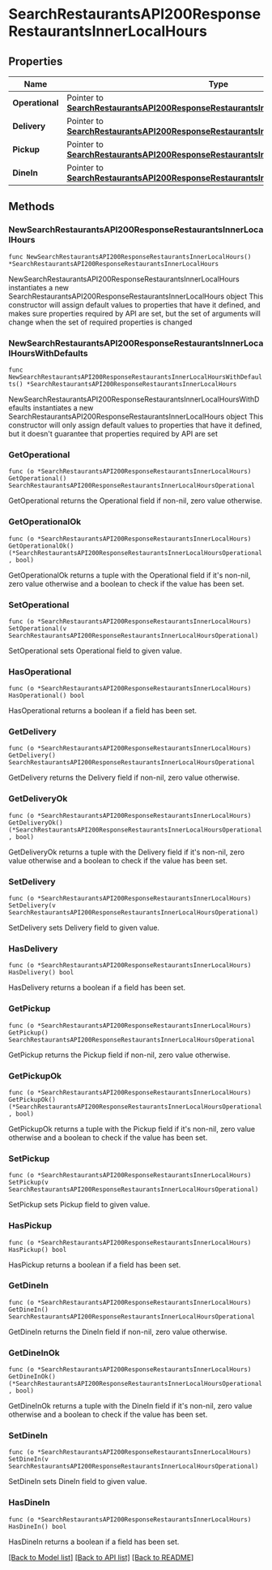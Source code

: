 # SearchRestaurantsAPI200ResponseRestaurantsInnerLocalHours

## Properties

Name | Type | Description | Notes
------------ | ------------- | ------------- | -------------
**Operational** | Pointer to [**SearchRestaurantsAPI200ResponseRestaurantsInnerLocalHoursOperational**](SearchRestaurantsAPI200ResponseRestaurantsInnerLocalHoursOperational.md) |  | [optional] 
**Delivery** | Pointer to [**SearchRestaurantsAPI200ResponseRestaurantsInnerLocalHoursOperational**](SearchRestaurantsAPI200ResponseRestaurantsInnerLocalHoursOperational.md) |  | [optional] 
**Pickup** | Pointer to [**SearchRestaurantsAPI200ResponseRestaurantsInnerLocalHoursOperational**](SearchRestaurantsAPI200ResponseRestaurantsInnerLocalHoursOperational.md) |  | [optional] 
**DineIn** | Pointer to [**SearchRestaurantsAPI200ResponseRestaurantsInnerLocalHoursOperational**](SearchRestaurantsAPI200ResponseRestaurantsInnerLocalHoursOperational.md) |  | [optional] 

## Methods

### NewSearchRestaurantsAPI200ResponseRestaurantsInnerLocalHours

`func NewSearchRestaurantsAPI200ResponseRestaurantsInnerLocalHours() *SearchRestaurantsAPI200ResponseRestaurantsInnerLocalHours`

NewSearchRestaurantsAPI200ResponseRestaurantsInnerLocalHours instantiates a new SearchRestaurantsAPI200ResponseRestaurantsInnerLocalHours object
This constructor will assign default values to properties that have it defined,
and makes sure properties required by API are set, but the set of arguments
will change when the set of required properties is changed

### NewSearchRestaurantsAPI200ResponseRestaurantsInnerLocalHoursWithDefaults

`func NewSearchRestaurantsAPI200ResponseRestaurantsInnerLocalHoursWithDefaults() *SearchRestaurantsAPI200ResponseRestaurantsInnerLocalHours`

NewSearchRestaurantsAPI200ResponseRestaurantsInnerLocalHoursWithDefaults instantiates a new SearchRestaurantsAPI200ResponseRestaurantsInnerLocalHours object
This constructor will only assign default values to properties that have it defined,
but it doesn't guarantee that properties required by API are set

### GetOperational

`func (o *SearchRestaurantsAPI200ResponseRestaurantsInnerLocalHours) GetOperational() SearchRestaurantsAPI200ResponseRestaurantsInnerLocalHoursOperational`

GetOperational returns the Operational field if non-nil, zero value otherwise.

### GetOperationalOk

`func (o *SearchRestaurantsAPI200ResponseRestaurantsInnerLocalHours) GetOperationalOk() (*SearchRestaurantsAPI200ResponseRestaurantsInnerLocalHoursOperational, bool)`

GetOperationalOk returns a tuple with the Operational field if it's non-nil, zero value otherwise
and a boolean to check if the value has been set.

### SetOperational

`func (o *SearchRestaurantsAPI200ResponseRestaurantsInnerLocalHours) SetOperational(v SearchRestaurantsAPI200ResponseRestaurantsInnerLocalHoursOperational)`

SetOperational sets Operational field to given value.

### HasOperational

`func (o *SearchRestaurantsAPI200ResponseRestaurantsInnerLocalHours) HasOperational() bool`

HasOperational returns a boolean if a field has been set.

### GetDelivery

`func (o *SearchRestaurantsAPI200ResponseRestaurantsInnerLocalHours) GetDelivery() SearchRestaurantsAPI200ResponseRestaurantsInnerLocalHoursOperational`

GetDelivery returns the Delivery field if non-nil, zero value otherwise.

### GetDeliveryOk

`func (o *SearchRestaurantsAPI200ResponseRestaurantsInnerLocalHours) GetDeliveryOk() (*SearchRestaurantsAPI200ResponseRestaurantsInnerLocalHoursOperational, bool)`

GetDeliveryOk returns a tuple with the Delivery field if it's non-nil, zero value otherwise
and a boolean to check if the value has been set.

### SetDelivery

`func (o *SearchRestaurantsAPI200ResponseRestaurantsInnerLocalHours) SetDelivery(v SearchRestaurantsAPI200ResponseRestaurantsInnerLocalHoursOperational)`

SetDelivery sets Delivery field to given value.

### HasDelivery

`func (o *SearchRestaurantsAPI200ResponseRestaurantsInnerLocalHours) HasDelivery() bool`

HasDelivery returns a boolean if a field has been set.

### GetPickup

`func (o *SearchRestaurantsAPI200ResponseRestaurantsInnerLocalHours) GetPickup() SearchRestaurantsAPI200ResponseRestaurantsInnerLocalHoursOperational`

GetPickup returns the Pickup field if non-nil, zero value otherwise.

### GetPickupOk

`func (o *SearchRestaurantsAPI200ResponseRestaurantsInnerLocalHours) GetPickupOk() (*SearchRestaurantsAPI200ResponseRestaurantsInnerLocalHoursOperational, bool)`

GetPickupOk returns a tuple with the Pickup field if it's non-nil, zero value otherwise
and a boolean to check if the value has been set.

### SetPickup

`func (o *SearchRestaurantsAPI200ResponseRestaurantsInnerLocalHours) SetPickup(v SearchRestaurantsAPI200ResponseRestaurantsInnerLocalHoursOperational)`

SetPickup sets Pickup field to given value.

### HasPickup

`func (o *SearchRestaurantsAPI200ResponseRestaurantsInnerLocalHours) HasPickup() bool`

HasPickup returns a boolean if a field has been set.

### GetDineIn

`func (o *SearchRestaurantsAPI200ResponseRestaurantsInnerLocalHours) GetDineIn() SearchRestaurantsAPI200ResponseRestaurantsInnerLocalHoursOperational`

GetDineIn returns the DineIn field if non-nil, zero value otherwise.

### GetDineInOk

`func (o *SearchRestaurantsAPI200ResponseRestaurantsInnerLocalHours) GetDineInOk() (*SearchRestaurantsAPI200ResponseRestaurantsInnerLocalHoursOperational, bool)`

GetDineInOk returns a tuple with the DineIn field if it's non-nil, zero value otherwise
and a boolean to check if the value has been set.

### SetDineIn

`func (o *SearchRestaurantsAPI200ResponseRestaurantsInnerLocalHours) SetDineIn(v SearchRestaurantsAPI200ResponseRestaurantsInnerLocalHoursOperational)`

SetDineIn sets DineIn field to given value.

### HasDineIn

`func (o *SearchRestaurantsAPI200ResponseRestaurantsInnerLocalHours) HasDineIn() bool`

HasDineIn returns a boolean if a field has been set.


[[Back to Model list]](../README.md#documentation-for-models) [[Back to API list]](../README.md#documentation-for-api-endpoints) [[Back to README]](../README.md)


